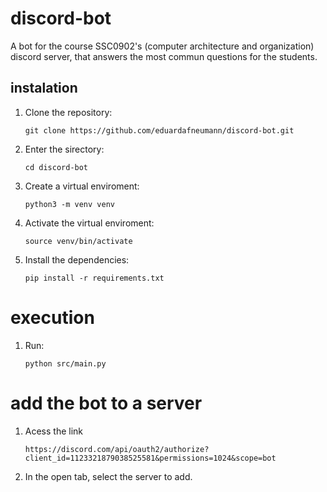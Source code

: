 # discord-bot
A bot for the course SSC0902's (computer architecture and organization) discord server, that answers the most commun questions for the students.

## instalation

1. Clone the repository:

    `git clone https://github.com/eduardafneumann/discord-bot.git`

2. Enter the sirectory:

    `cd discord-bot`

3. Create a virtual enviroment:

    `python3 -m venv venv `

4. Activate the virtual enviroment:

    `source venv/bin/activate`

5. Install the dependencies:

    `pip install -r requirements.txt`
    
# execution

1. Run:

    `python src/main.py`
    
# add the bot to a server

1. Acess the link
    
    `https://discord.com/api/oauth2/authorize?client_id=1123321879038525581&permissions=1024&scope=bot`

2. In the open tab, select the server to add.

